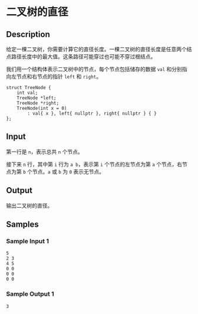 # 二叉树的直径

## Description
给定一棵二叉树，你需要计算它的直径长度。一棵二叉树的直径长度是任意两个结点路径长度中的最大值。这条路径可能穿过也可能不穿过根结点。

我们用一个结构体表示二叉树中的节点，每个节点包括储存的数据 `val` 和分别指向左节点和右节点的指针 `left` 和 `right`。

```
struct TreeNode {
    int val;
    TreeNode *left;
    TreeNode *right;
    TreeNode(int x = 0) 
        : val{ x }, left{ nullptr }, right{ nullptr } { }
};
```

## Input
第一行是 `n`，表示总共 `n` 个节点。

接下来 `n` 行，其中第 `i` 行为 `a b`，表示第 `i` 个节点的左节点为第 `a` 个节点，右节点为第 `b` 个节点。`a` 或 `b` 为 `0` 表示无节点。

## Output
输出二叉树的直径。

## Samples
### Sample Input 1 
```
5
2 3
4 5
0 0
0 0
0 0
```

### Sample Output 1
```
3
```